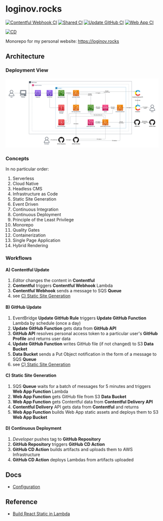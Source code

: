 # loginov.rocks

[![Contentful Webhook CI](https://github.com/loginov-rocks/loginov-rocks/actions/workflows/contentful-webhook-ci.yml/badge.svg)](https://github.com/loginov-rocks/loginov-rocks/actions/workflows/contentful-webhook-ci.yml)
[![Shared CI](https://github.com/loginov-rocks/loginov-rocks/actions/workflows/shared-ci.yml/badge.svg)](https://github.com/loginov-rocks/loginov-rocks/actions/workflows/shared-ci.yml)
[![Update GitHub CI](https://github.com/loginov-rocks/loginov-rocks/actions/workflows/update-github-ci.yml/badge.svg)](https://github.com/loginov-rocks/loginov-rocks/actions/workflows/update-github-ci.yml)
[![Web App CI](https://github.com/loginov-rocks/loginov-rocks/actions/workflows/web-app-ci.yml/badge.svg)](https://github.com/loginov-rocks/loginov-rocks/actions/workflows/web-app-ci.yml)

[![CD](https://github.com/loginov-rocks/loginov-rocks/actions/workflows/cd.yml/badge.svg)](https://github.com/loginov-rocks/loginov-rocks/actions/workflows/cd.yml)

Monorepo for my personal website: https://loginov.rocks

## Architecture

### Deployment View

![Deployment View](https://raw.githubusercontent.com/loginov-rocks/loginov-rocks/main/docs/Deployment-View.png)

### Concepts

In no particular order:

1. Serverless
2. Cloud Native
3. Headless CMS
4. Infrastructure as Code
5. Static Site Generation
6. Event Driven
7. Continuous Integration
8. Continuous Deployment
9. Principle of the Least Privilege
10. Monorepo
11. Quality Gates
12. Containerization
13. Single Page Application
14. Hybrid Rendering

### Workflows

#### A) Contentful Update

1. _Editor_ changes the content in **Contentful**
2. **Contentful** triggers **Contentful Webhook** Lambda
3. **Contentful Webhook** sends a message to SQS **Queue**
4. see [C) Static Site Generation](#c-static-site-generation)

#### B) GitHub Update

1. EventBridge **Update GitHub Rule** triggers **Update GitHub Function** Lambda by schedule (once a day)
2. **Update GitHub Function** gets data from **GitHub API**
3. **GitHub API** resolves personal access token to a particular user's **GitHub Profile** and returns user data
4. **Update GitHub Function** writes GitHub file (if not changed) to S3 **Data Bucket**
5. **Data Bucket** sends a Put Object notification in the form of a message to SQS **Queue**
6. see [C) Static Site Generation](#c-static-site-generation)

#### C) Static Site Generation

1. SQS **Queue** waits for a batch of messages for 5 minutes and triggers **Web App Function** Lambda
2. **Web App Function** gets GitHub file from S3 **Data Bucket**
3. **Web App Function** gets Contentful data from **Contentful Delivery API**
4. **Contentful Delivery** API gets data from **Contentful** and returns
5. **Web App Function** builds Web App static assets and deploys them to S3 **Web App Bucket**

#### D) Continuous Deployment

1. _Developer_ pushes tag to **GitHub Repository**
2. **GitHub Repository** triggers **GitHub CD Action**
3. **GitHub CD Action** builds artifacts and uploads them to AWS Infrastructure
4. **GitHub CD Action** deploys Lambdas from artifacts uploaded

## Docs

* [Configuration](https://github.com/loginov-rocks/loginov-rocks/blob/main/docs/Configuration.md)

## Reference

* [Build React Static in Lambda](https://github.com/loginov-rocks/Build-React-Static-in-Lambda)
